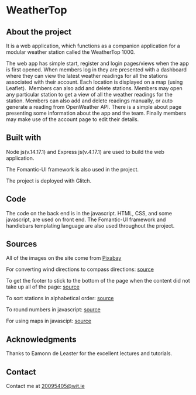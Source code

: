 # WeatherTop
## About the project
It is a web application, which functions as a companion application for a modular weather station called the WeatherTop 1000. 

The web app has simple start, register and login pages/views when the app is first opened. When members log in they are presented with a dashboard where they can view the latest weather readings for all the stations associated with their account.
Each location is displayed on a map (using Leaflet).  Members can also add and delete stations. Members may open any particular station to get a view of all the weather readings for the station. Members can also add and delete readings manually, 
or auto generate a reading from OpenWeather API. There is a simple about page presenting some information about the app and the team. Finally members may make use of the account page to edit their details. 

## Built with
Node js(v.14.17.1) and Express js(v.4.17.1) are used to build the web application. 

The Fomantic-UI framework is also used in the project. 

The project is deployed with Glitch. 

## Code
The code on the back end is in the javascript. HTML, CSS, and some javascript, are used on front end. The Fomantic-UI framework and handlebars templating language are also used throughout the project. 

## Sources
All of the images on the site come from [Pixabay](https://pixabay.com/)

For converting wind directions to compass directions: [source](https://www.campbellsci.com/blog/convert-wind-directions)

To get the footer to stick to the bottom of the page when the content did not take up all of the page: [source](https://css-tricks.com/couple-takes-sticky-footer/)

To sort stations in alphabetical order: [source](https://stackoverflow.com/questions/6712034/sort-array-by-firstname-alphabetically-in-javascript)

To round numbers in javascript: [source](https://www.delftstack.com/howto/javascript/javascript-round-to-2-decimal-places/#use-the-math.round-function-to-round-a-number-to2-decimal-places-in-javascript)

For using maps in javascipt: [source](https://www.javascripttutorial.net/es6/javascript-map/)

## Acknowledgments
Thanks to Eamonn de Leaster for the excellent lectures and tutorials. 

## Contact
Contact me at 20095405@wit.ie
